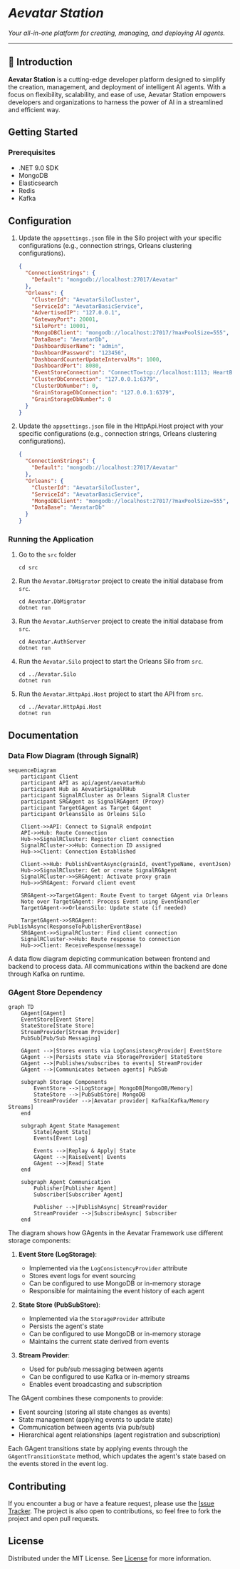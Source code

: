 # *Aevatar Station*

*Your all-in-one platform for creating, managing, and deploying AI agents.*

---
## 🚀 **Introduction**

**Aevatar Station** is a cutting-edge developer platform designed to simplify the creation, management, and deployment of intelligent AI agents. With a focus on flexibility, scalability, and ease of use, Aevatar Station empowers developers and organizations to harness the power of AI in a streamlined and efficient way.

## Getting Started

### Prerequisites

- .NET 9.0 SDK
- MongoDB
- Elasticsearch
- Redis
- Kafka

## Configuration

1. Update the `appsettings.json` file in the Silo project with your specific configurations (e.g., connection strings, Orleans clustering configurations).

    ```json
    {
      "ConnectionStrings": {
        "Default": "mongodb://localhost:27017/Aevatar"
      },
      "Orleans": {
        "ClusterId": "AevatarSiloCluster",
        "ServiceId": "AevatarBasicService",
        "AdvertisedIP": "127.0.0.1",
        "GatewayPort": 20001,
        "SiloPort": 10001,
        "MongoDBClient": "mongodb://localhost:27017/?maxPoolSize=555",
        "DataBase": "AevatarDb",
        "DashboardUserName": "admin",
        "DashboardPassword": "123456",
        "DashboardCounterUpdateIntervalMs": 1000,
        "DashboardPort": 8080,
        "EventStoreConnection": "ConnectTo=tcp://localhost:1113; HeartBeatTimeout=500",
        "ClusterDbConnection": "127.0.0.1:6379",
        "ClusterDbNumber": 0,
        "GrainStorageDbConnection": "127.0.0.1:6379",
        "GrainStorageDbNumber": 0
      }
    }
    ```

2. Update the `appsettings.json` file in the HttpApi.Host project with your specific configurations (e.g., connection strings, Orleans clustering configurations).

    ```json
    {
      "ConnectionStrings": {
        "Default": "mongodb://localhost:27017/Aevatar"
      },
      "Orleans": {
        "ClusterId": "AevatarSiloCluster",
        "ServiceId": "AevatarBasicService",
        "MongoDBClient": "mongodb://localhost:27017/?maxPoolSize=555",
        "DataBase": "AevatarDb"
      }
    }
    ```

### Running the Application

1. Go to the `src` folder
    ```shell
    cd src
    ```
2. Run the `Aevatar.DbMigrator` project to create the initial database from `src`.
    ```shell
    cd Aevatar.DbMigrator
    dotnet run
    ```
3. Run the `Aevatar.AuthServer` project to create the initial database from `src`.
    ```shell
    cd Aevatar.AuthServer
    dotnet run
    ```
4. Run the `Aevatar.Silo` project to start the Orleans Silo from `src`.
    ```shell
    cd ../Aevatar.Silo
    dotnet run
    ```
5. Run the `Aevatar.HttpApi.Host` project to start the API from `src`.
    ```shell
    cd ../Aevatar.HttpApi.Host
    dotnet run
    ```

## Documentation

### Data Flow Diagram (through SignalR)

```mermaid
sequenceDiagram
    participant Client
    participant API as api/agent/aevatarHub
    participant Hub as AevatarSignalRHub
    participant SignalRCluster as Orleans SignalR Cluster
    participant SRGAgent as SignalRGAgent (Proxy)
    participant TargetGAgent as Target GAgent
    participant OrleansSilo as Orleans Silo

    Client->>API: Connect to SignalR endpoint
    API->>Hub: Route Connection
    Hub->>SignalRCluster: Register client connection
    SignalRCluster->>Hub: Connection ID assigned
    Hub->>Client: Connection Established

    Client->>Hub: PublishEventAsync(grainId, eventTypeName, eventJson)
    Hub->>SignalRCluster: Get or create SignalRGAgent
    SignalRCluster->>SRGAgent: Activate proxy grain
    Hub->>SRGAgent: Forward client event
    
    SRGAgent->>TargetGAgent: Route Event to target GAgent via Orleans
    Note over TargetGAgent: Process Event using EventHandler
    TargetGAgent->>OrleansSilo: Update state (if needed)
    
    TargetGAgent->>SRGAgent: PublishAsync(ResponseToPublisherEventBase)
    SRGAgent->>SignalRCluster: Find client connection
    SignalRCluster->>Hub: Route response to connection
    Hub->>Client: ReceiveResponse(message)
```

A data flow diagram depicting communication between frontend and backend to process data. All communications within the backend are done through Kafka on runtime.

### GAgent Store Dependency

```mermaid
graph TD
    GAgent[GAgent]
    EventStore[Event Store]
    StateStore[State Store]
    StreamProvider[Stream Provider]
    PubSub[Pub/Sub Messaging]
    
    GAgent -->|Stores events via LogConsistencyProvider| EventStore
    GAgent -->|Persists state via StorageProvider| StateStore
    GAgent -->|Publishes/subscribes to events| StreamProvider
    GAgent -->|Communicates between agents| PubSub
    
    subgraph Storage Components
        EventStore -->|LogStorage| MongoDB[MongoDB/Memory]
        StateStore -->|PubSubStore| MongoDB
        StreamProvider -->|Aevatar provider| Kafka[Kafka/Memory Streams]
    end
    
    subgraph Agent State Management
        State[Agent State]
        Events[Event Log]
        
        Events -->|Replay & Apply| State
        GAgent -->|RaiseEvent| Events
        GAgent -->|Read| State
    end
    
    subgraph Agent Communication
        Publisher[Publisher Agent]
        Subscriber[Subscriber Agent]
        
        Publisher -->|PublishAsync| StreamProvider
        StreamProvider -->|SubscribeAsync| Subscriber
    end
```

The diagram shows how GAgents in the Aevatar Framework use different storage components:

1. **Event Store (LogStorage)**:
   - Implemented via the `LogConsistencyProvider` attribute
   - Stores event logs for event sourcing
   - Can be configured to use MongoDB or in-memory storage
   - Responsible for maintaining the event history of each agent

2. **State Store (PubSubStore)**:
   - Implemented via the `StorageProvider` attribute
   - Persists the agent's state
   - Can be configured to use MongoDB or in-memory storage
   - Maintains the current state derived from events

3. **Stream Provider**:
   - Used for pub/sub messaging between agents
   - Can be configured to use Kafka or in-memory streams
   - Enables event broadcasting and subscription

The GAgent combines these components to provide:
- Event sourcing (storing all state changes as events)
- State management (applying events to update state)
- Communication between agents (via pub/sub)
- Hierarchical agent relationships (agent registration and subscription)

Each GAgent transitions state by applying events through the `GAgentTransitionState` method, which updates the agent's state based on the events stored in the event log.


## Contributing

If you encounter a bug or have a feature request, please use the [Issue Tracker](https://github.com/AISmartProject/aevatar-station/issues/new). The project is also open to contributions, so feel free to fork the project and open pull requests.

## License

Distributed under the MIT License. See [License](LICENSE) for more information.